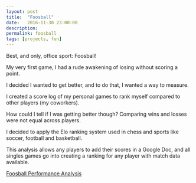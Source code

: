 ```yaml
---
layout: post
title:  "Foosball"
date:   2016-11-30 23:00:00
description: 
permalink: foosball
tags: [projects, fun]
---
```


Best, and only, office sport: Foosball! 

My very first game, I had a rude awakening of losing without scoring a point. 

I decided I wanted to get better, and to do that, I wanted a way to measure.

I created a score log of my personal games to rank myself compared to other players (my coworkers).

How could I tell if I was getting better though? Comparing wins and losses were not equal across players. 

I decided to apply the Elo ranking system used in chess and sports like soccer, football and basketball. 

This analysis allows any players to add their scores in a Google Doc, and all singles games go into creating a ranking for any player with match data available.

[Foosball Performance Analysis](http://kevinrpan.shinyapps.io/foos_analysis)



